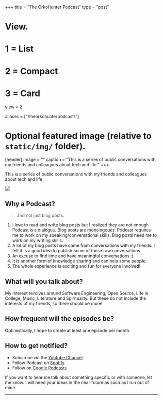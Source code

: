+++
title = "The OrkoHunter Podcast"
type = "post"

# View.
#   1 = List
#   2 = Compact
#   3 = Card
view = 2

aliases = ["/theorkohunterpodcast/"]

# Optional featured image (relative to `static/img/` folder).
[header]
image = ""
caption = "This is a series of public conversations with my friends and colleagues about tech and life."
+++

This is a series of public conversations with my friends and colleagues about tech and life.

![](/img/podcast-logo.jpg)

## Why a Podcast?

> and not just blog posts.

1. I love to read and write blog posts but I realized they are not enough. Podcast is a dialogue. Blog posts are monologoues. Podcast requires me to work on my speaking/conversational skills. Blog posts need me to work on my writing skills.
2. A lot of my blog posts have come from conversations with my friends. I felt it is a good idea to publish some of those raw conversations.
3. An excuse to find time and have meaningful conversations ;)
4. It is another form of knowledge sharing and can help some people.
5. The whole experience is exciting and fun for everyone involved!

## What will you talk about?

My interest revolves around Software Engineering, Open Source, Life in College, Music, Literature and Spirituality. But these do not include the interests of my friends, so there should be more!

## How frequent will the episodes be?

Optimistically, I hope to create at least one episode per month.

## How to get notified?

- Subscribe via the [Youtube Channel](https://www.youtube.com/channel/UCGw2D1bMcZPzVUlIulkPWPg)
- Follow Podcast on [Spotify](https://open.spotify.com/show/63uiWzrJ2093CxYcJLxXC8?si=7qZOjQ7oTCqjUUNHgX8hbA)
- Follow on [Google Podcasts](https://podcasts.google.com/feed/aHR0cHM6Ly9hbmNob3IuZm0vcy8yNTUwZWYyYy9wb2RjYXN0L3Jzcw)

If you want to hear me talk about something specific or with someone, let me know. I will need your ideas in the near future as soon as I run out of mine.

---
